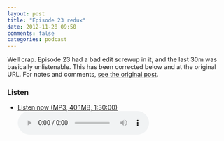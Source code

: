 ```yaml
---
layout: post
title: "Episode 23 redux"
date: 2012-11-28 09:50
comments: false
categories: podcast
---
```


Well crap. Episode 23 had a bad edit screwup in it, and the last 30m was basically unlistenable. This has been corrected below and at the original URL. For notes and comments, [see the original post](/post/2012-11-25/the-bozo-brush/).

### Listen

* <a href="http://devhell.s3.amazonaws.com/ep23-64mono-fixed.mp3" rel="enclosure">Listen now (MP3, 40.1MB, 1:30:00)</a>    
	<audio controls src="http://devhell.s3.amazonaws.com/ep23-64mono-fixed.mp3">

